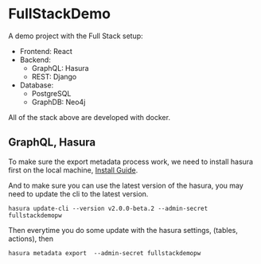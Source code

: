 # FullStackDemo

A demo project with the Full Stack setup:

- Frontend: React
- Backend:
  - GraphQL: Hasura
  - REST: Django
- Database:
  - PostgreSQL
  - GraphDB: Neo4j

All of the stack above are developed with docker.

## GraphQL, Hasura

To make sure the export metadata process work, we need to install hasura first on the local machine, [Install Guide](https://hasura.io/docs/latest/graphql/core/hasura-cli/install-hasura-cli.html).

And to make sure you can use the latest version of the hasura, you may need to update the cli to the latest version.

`hasura update-cli --version v2.0.0-beta.2 --admin-secret fullstackdemopw`

Then everytime you do some update with the hasura settings, (tables, actions), then

`hasura metadata export  --admin-secret fullstackdemopw`